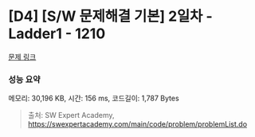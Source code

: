 # [D4] [S/W 문제해결 기본] 2일차 - Ladder1 - 1210 

[문제 링크](https://swexpertacademy.com/main/code/problem/problemDetail.do?contestProbId=AV14ABYKADACFAYh) 

### 성능 요약

메모리: 30,196 KB, 시간: 156 ms, 코드길이: 1,787 Bytes



> 출처: SW Expert Academy, https://swexpertacademy.com/main/code/problem/problemList.do
